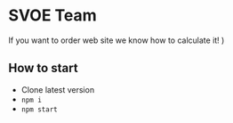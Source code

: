 # SVOE Team

If you want to order web site we know how to calculate it! )

## How to start
- Clone latest version
- `npm i`
- `npm start`
